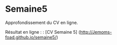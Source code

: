 # Semaine5

Approfondissement du CV en ligne.

Résultat en ligne :  : [CV Semaine 5] (http://Jemoms-foad.github.io/semaine5/)


